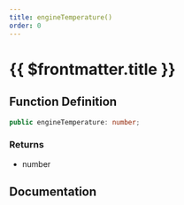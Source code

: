```yaml
---
title: engineTemperature()
order: 0
---
```


# {{ $frontmatter.title }}

## Function Definition

```ts
public engineTemperature: number;
```

### Returns

* number

## Documentation

<!--@include: ./parts/engineTemperature.md-->
